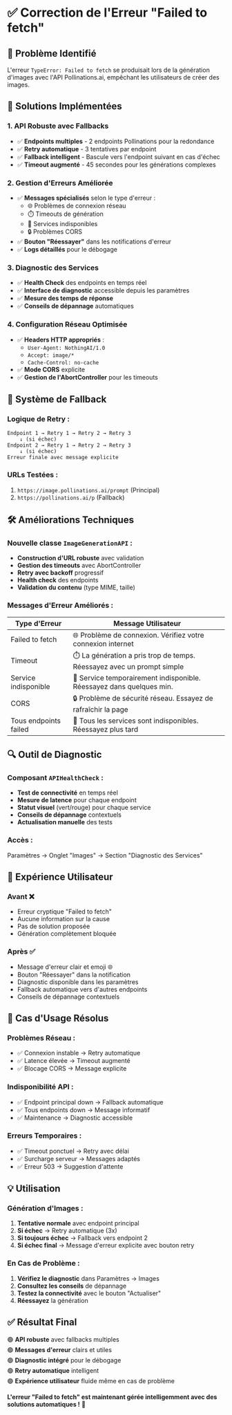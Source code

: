 # ✅ Correction de l'Erreur "Failed to fetch"

## 🐛 Problème Identifié

L'erreur `TypeError: Failed to fetch` se produisait lors de la génération d'images avec l'API Pollinations.ai, empêchant les utilisateurs de créer des images.

## 🔧 Solutions Implémentées

### 1. **API Robuste avec Fallbacks**

- ✅ **Endpoints multiples** - 2 endpoints Pollinations pour la redondance
- ✅ **Retry automatique** - 3 tentatives par endpoint
- ✅ **Fallback intelligent** - Bascule vers l'endpoint suivant en cas d'échec
- ✅ **Timeout augmenté** - 45 secondes pour les générations complexes

### 2. **Gestion d'Erreurs Améliorée**

- ✅ **Messages spécialisés** selon le type d'erreur :
  - 🌐 Problèmes de connexion réseau
  - ⏱️ Timeouts de génération
  - 🔧 Services indisponibles
  - 🔒 Problèmes CORS
- ✅ **Bouton "Réessayer"** dans les notifications d'erreur
- ✅ **Logs détaillés** pour le débogage

### 3. **Diagnostic des Services**

- ✅ **Health Check** des endpoints en temps réel
- ✅ **Interface de diagnostic** accessible depuis les paramètres
- ✅ **Mesure des temps de réponse**
- ✅ **Conseils de dépannage** automatiques

### 4. **Configuration Réseau Optimisée**

- ✅ **Headers HTTP appropriés** :
  - `User-Agent: NothingAI/1.0`
  - `Accept: image/*`
  - `Cache-Control: no-cache`
- ✅ **Mode CORS** explicite
- ✅ **Gestion de l'AbortController** pour les timeouts

## 🔄 Système de Fallback

### **Logique de Retry :**

```
Endpoint 1 → Retry 1 → Retry 2 → Retry 3
    ↓ (si échec)
Endpoint 2 → Retry 1 → Retry 2 → Retry 3
    ↓ (si échec)
Erreur finale avec message explicite
```

### **URLs Testées :**

1. `https://image.pollinations.ai/prompt` (Principal)
2. `https://pollinations.ai/p` (Fallback)

## 🛠️ Améliorations Techniques

### **Nouvelle classe `ImageGenerationAPI` :**

- **Construction d'URL robuste** avec validation
- **Gestion des timeouts** avec AbortController
- **Retry avec backoff** progressif
- **Health check** des endpoints
- **Validation du contenu** (type MIME, taille)

### **Messages d'Erreur Améliorés :**

| **Type d'Erreur**     | **Message Utilisateur**                                                |
| --------------------- | ---------------------------------------------------------------------- |
| Failed to fetch       | 🌐 Problème de connexion. Vérifiez votre connexion internet            |
| Timeout               | ⏱️ La génération a pris trop de temps. Réessayez avec un prompt simple |
| Service indisponible  | 🔧 Service temporairement indisponible. Réessayez dans quelques min.   |
| CORS                  | 🔒 Problème de sécurité réseau. Essayez de rafraîchir la page          |
| Tous endpoints failed | 🚫 Tous les services sont indisponibles. Réessayez plus tard           |

## 🔍 Outil de Diagnostic

### **Composant `APIHealthCheck` :**

- **Test de connectivité** en temps réel
- **Mesure de latence** pour chaque endpoint
- **Statut visuel** (vert/rouge) pour chaque service
- **Conseils de dépannage** contextuels
- **Actualisation manuelle** des tests

### **Accès :**

Paramètres → Onglet "Images" → Section "Diagnostic des Services"

## 📱 Expérience Utilisateur

### **Avant** ❌

- Erreur cryptique "Failed to fetch"
- Aucune information sur la cause
- Pas de solution proposée
- Génération complètement bloquée

### **Après** ✅

- Message d'erreur clair et emoji 🌐
- Bouton "Réessayer" dans la notification
- Diagnostic disponible dans les paramètres
- Fallback automatique vers d'autres endpoints
- Conseils de dépannage contextuels

## 🚀 Cas d'Usage Résolus

### **Problèmes Réseau :**

- ✅ Connexion instable → Retry automatique
- ✅ Latence élevée → Timeout augmenté
- ✅ Blocage CORS → Message explicite

### **Indisponibilité API :**

- ✅ Endpoint principal down → Fallback automatique
- ✅ Tous endpoints down → Message informatif
- ✅ Maintenance → Diagnostic accessible

### **Erreurs Temporaires :**

- ✅ Timeout ponctuel → Retry avec délai
- ✅ Surcharge serveur → Messages adaptés
- ✅ Erreur 503 → Suggestion d'attente

## 💡 Utilisation

### **Génération d'Images :**

1. **Tentative normale** avec endpoint principal
2. **Si échec** → Retry automatique (3x)
3. **Si toujours échec** → Fallback vers endpoint 2
4. **Si échec final** → Message d'erreur explicite avec bouton retry

### **En Cas de Problème :**

1. **Vérifiez le diagnostic** dans Paramètres → Images
2. **Consultez les conseils** de dépannage
3. **Testez la connectivité** avec le bouton "Actualiser"
4. **Réessayez** la génération

## ✅ Résultat Final

🟢 **API robuste** avec fallbacks multiples  
🟢 **Messages d'erreur** clairs et utiles  
🟢 **Diagnostic intégré** pour le débogage  
🟢 **Retry automatique** intelligent  
🟢 **Expérience utilisateur** fluide même en cas de problème

**L'erreur "Failed to fetch" est maintenant gérée intelligemment avec des solutions automatiques !** 🎉

